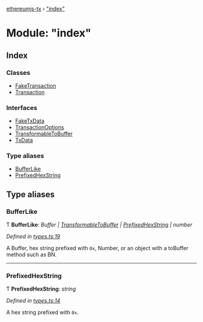 [ethereumjs-tx](../README.md) › ["index"](_index_.md)

# Module: "index"

## Index

### Classes

* [FakeTransaction](../classes/_index_.faketransaction.md)
* [Transaction](../classes/_index_.transaction.md)

### Interfaces

* [FakeTxData](../interfaces/_index_.faketxdata.md)
* [TransactionOptions](../interfaces/_index_.transactionoptions.md)
* [TransformableToBuffer](../interfaces/_index_.transformabletobuffer.md)
* [TxData](../interfaces/_index_.txdata.md)

### Type aliases

* [BufferLike](_index_.md#bufferlike)
* [PrefixedHexString](_index_.md#prefixedhexstring)

## Type aliases

###  BufferLike

Ƭ **BufferLike**: *Buffer | [TransformableToBuffer](../interfaces/_index_.transformabletobuffer.md) | [PrefixedHexString](_index_.md#prefixedhexstring) | number*

*Defined in [types.ts:19](https://github.com/ethereumjs/ethereumjs-vm/blob/master/packages/tx/src/types.ts#L19)*

A Buffer, hex string prefixed with `0x`, Number, or an object with a toBuffer method such as BN.

___

###  PrefixedHexString

Ƭ **PrefixedHexString**: *string*

*Defined in [types.ts:14](https://github.com/ethereumjs/ethereumjs-vm/blob/master/packages/tx/src/types.ts#L14)*

A hex string prefixed with `0x`.
